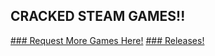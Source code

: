 ## CRACKED STEAM GAMES!!

[### Request More Games Here!](https://github.com/PhoenixH2011H/cracked-games/discussions/1)
[### Releases!](https://github.com/PhoenixH2011H/cracked-games/releases)
